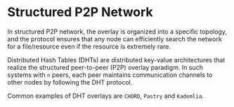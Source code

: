 # Structured P2P Network

In structured P2P network, the overlay is organized into a specific topology, and the protocol ensures that any node can efficiently search the network for a file/resource even if the resource is extremely rare.

Distributed Hash Tables (DHTs) are distributed key-value architectures that realize the structured peer-to-peer (P2P) overlay paradigm.
In such systems with `n` peers, each peer maintains communication channels to other nodes by following the DHT protocol.

Common examples of DHT overlays are `CHORD`, `Pastry` and `Kademlia`.
